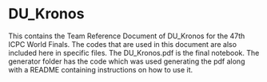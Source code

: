 # DU_Kronos
This contains the Team Reference Document of DU_Kronos for the 47th ICPC World Finals. The codes that are used in this document are also included here in specific files. The DU_Kronos.pdf is the final notebook.
The generator folder has the code which was used generating the pdf along with a README containing instructions on how to use it.
